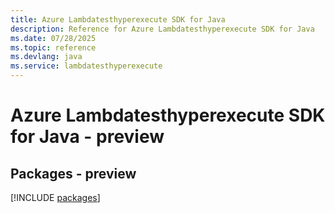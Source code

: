 ```yaml
---
title: Azure Lambdatesthyperexecute SDK for Java
description: Reference for Azure Lambdatesthyperexecute SDK for Java
ms.date: 07/28/2025
ms.topic: reference
ms.devlang: java
ms.service: lambdatesthyperexecute
---
```

# Azure Lambdatesthyperexecute SDK for Java - preview
## Packages - preview
[!INCLUDE [packages](lambdatesthyperexecute-index.md)]